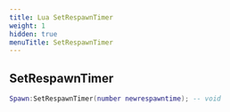 ```yaml
---
title: Lua SetRespawnTimer
weight: 1
hidden: true
menuTitle: SetRespawnTimer
---
```

## SetRespawnTimer
```lua
Spawn:SetRespawnTimer(number newrespawntime); -- void
```